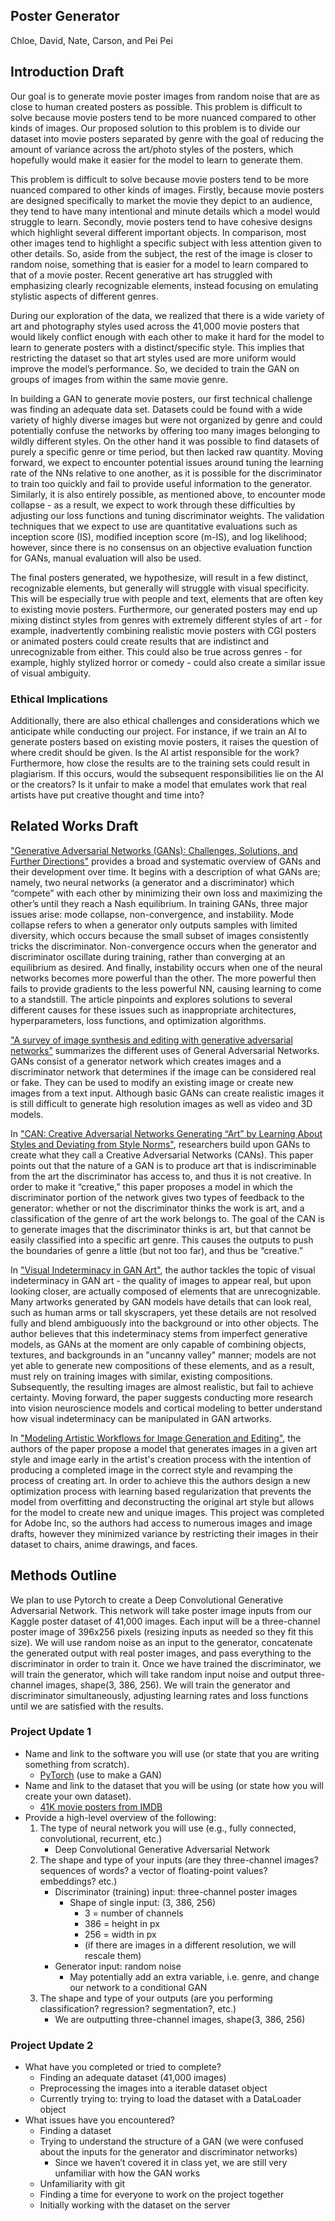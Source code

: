 ## Poster Generator
Chloe, David, Nate, Carson, and Pei Pei

## Introduction Draft
Our goal is to generate movie poster images from random noise that are as close to human created posters as possible. This problem is difficult to solve because movie posters tend to be more nuanced compared to other kinds of images. Our proposed solution to this problem is to divide our dataset into movie posters separated by genre with the goal of reducing the amount of variance across the art/photo styles of the posters, which hopefully would make it easier for the model to learn to generate them.
    
This problem is difficult to solve because movie posters tend to be more nuanced compared to other kinds of images. Firstly, because movie posters are designed specifically to market the movie they depict to an audience, they tend to have many intentional and minute details which a model would struggle to learn. Secondly, movie posters tend to have cohesive designs which highlight several different important objects. In comparison, most other images tend to highlight a specific subject with less attention given to other details. So, aside from the subject, the rest of the image is closer to random noise, something that is easier for a model to learn compared to that of a movie poster. Recent generative art has struggled with emphasizing clearly recognizable elements, instead focusing on emulating stylistic aspects of different genres. 
    
During our exploration of the data, we realized that there is a wide variety of art and photography styles used across the 41,000 movie posters that would likely conflict enough with each other to make it hard for the model to learn to generate  posters with a distinct/specific style. This implies that restricting the dataset so that art styles used are more uniform would improve the model’s performance. So, we decided to train the GAN on groups of images from within the same movie genre. 
    
In building a GAN to generate movie posters, our first technical challenge was finding an adequate data set. Datasets could be found with a wide variety of highly diverse images but were not organized by genre and could potentially confuse the networks by offering too many images belonging to wildly different styles. On the other hand it was possible to find datasets of purely a specific genre or time period, but then lacked raw quantity. Moving forward, we expect to encounter potential issues around tuning the learning rate of the NNs relative to one another, as it is possible for the discriminator to train too quickly and fail to provide useful information to the generator. Similarly, it is also entirely possible, as mentioned above, to encounter mode collapse - as a result, we expect to work through these difficulties by adjusting our loss functions and tuning discriminator weights. The validation techniques that we expect to use are quantitative evaluations such as inception score (IS), modified inception score (m-IS), and log likelihood; however, since there is no consensus on an objective evaluation function for GANs, manual evaluation will also be used. 

The final posters generated, we hypothesize, will result in a few distinct, recognizable elements, but generally will struggle with visual specificity. This will be especially true with people and text, elements that are often key to existing movie posters. Furthermore, our generated posters may end up mixing distinct styles from genres with extremely different styles of art - for example, inadvertently combining realistic movie posters with CGI posters or animated posters could create results that are indistinct and unrecognizable from either. This could also be true across genres - for example, highly stylized horror or comedy  - could also create a similar issue of visual ambiguity. 


### Ethical Implications
Additionally, there are also ethical challenges and considerations which we anticipate while conducting our project. For instance, if we train an AI to generate posters based on existing movie posters, it raises the question of where credit should be given. Is the AI artist responsible for the work? Furthermore, how close the results are to the training sets could result in plagiarism. If this occurs, would the subsequent responsibilities lie on the AI or the creators? Is it unfair to make a model that emulates work that real artists have put creative thought and time into?

## Related Works Draft

["Generative Adversarial Networks (GANs): Challenges, Solutions, and Further Directions"](https://dl.acm.org/doi/10.1145/3446374) provides a broad and systematic overview of GANs and their development over time. It begins with a description of what GANs are; namely, two neural networks (a generator and a discriminator) which “compete” with each other by minimizing their own loss and maximizing the other’s until they reach a Nash equilibrium. In training GANs, three major issues arise: mode collapse, non-convergence, and instability. Mode collapse refers to when a generator only outputs samples with limited diversity, which occurs because the small subset of images consistently tricks the discriminator. Non-convergence occurs when the generator and discriminator oscillate during training, rather than converging at an equilibrium as desired. And finally, instability occurs when one of the neural networks becomes more powerful than the other. The more powerful then fails to provide gradients to the less powerful NN, causing learning to come to a standstill. The article pinpoints and explores solutions to several different causes for these issues such as inappropriate architectures, hyperparameters, loss functions, and optimization algorithms.

["A survey of image synthesis and editing with generative adversarial networks"](https://ieeexplore.ieee.org/abstract/document/8195348) summarizes the different uses of General Adversarial Networks. GANs consist of a generator network which creates images and a discriminator network that determines if the image can be considered real or fake. They can be used to modify an existing image or create new images from a text input. Although basic GANs can create realistic images it is still difficult to generate high resolution images as well as video and 3D models.

In ["CAN: Creative Adversarial Networks Generating “Art” by Learning About Styles and Deviating from Style Norms"](https://arxiv.org/abs/1706.07068), researchers build upon GANs to create what they call a Creative Adversarial Networks (CANs). This paper points out that the nature of a GAN is to produce art that is indiscriminable from the art the discriminator has access to, and thus it is not creative. In order to make it “creative,” this paper proposes a model in which the discriminator portion of the network gives two types of feedback to the generator: whether or not the discriminator thinks the work is art, and a classification of the genre of art the work belongs to. The goal of the CAN is to generate images that the discriminator thinks is art, but that cannot be easily classified into a specific art genre. This causes the outputs to push the boundaries of genre a little (but not too far), and thus be “creative.”

In ["Visual Indeterminacy in GAN Art"](https://direct.mit.edu/leon/article/53/4/424/96926/Visual-Indeterminacy-in-GAN-Art), the author tackles the topic of visual indeterminacy in GAN art - the quality of images to appear real, but upon looking closer, are actually composed of elements that are unrecognizable. Many artworks generated by GAN models have details that can look real, such as human arms or tall skyscrapers, yet these details are not resolved fully and blend ambiguously into the background or into other objects. The author believes that this indeterminacy stems from imperfect generative models, as GANs at the moment are only capable of combining objects, textures, and backgrounds in an "uncanny valley" manner; models are not yet able to generate new compositions of these elements, and as a result, must rely on training images with similar, existing compositions. Subsequently, the resulting images are almost realistic, but fail to achieve certainty. Moving forward, the paper suggests conducting more research into vision neuroscience models and cortical modeling to better understand how visual indeterminacy can be manipulated in GAN artworks.

In ["Modeling Artistic Workflows for Image Generation and Editing"](https://www.ecva.net/papers/eccv_2020/papers_ECCV/papers/123630154.pdf), the authors of the paper propose a model that generates images in a given art style and image early in the artist's creation process with the intention of producing a completed image in the correct style and revamping the process of creating art. In order to achieve this the authors design a new optimization process with learning based regularization that prevents the model from overfitting and deconstructing the original art style but allows for the model to create new and unique images. This project was completed for Adobe Inc, so the authors had access to numerous images and image drafts, however they minimized variance by restricting their images in their dataset to chairs, anime drawings, and faces.
    
    
## Methods Outline

We plan to use Pytorch to create a Deep Convolutional Generative Adversarial Network. This network will take poster image inputs from our Kaggle poster dataset of 41,000 images. Each input will be a three-channel poster image of 396x256 pixels (resizing inputs as needed so they fit this size). We will use random noise as an input to the generator, concatenate the generated output with real poster images, and pass everything to the discriminator in order to train it. Once we have trained the discriminator, we will train the generator, which will take random input noise and output three-channel images, shape(3, 386, 256). We will train the generator and discriminator simultaneously, adjusting learning rates and loss functions until we are satisfied with the results.

 
### Project Update 1

- Name and link to the software you will use (or state that you are writing something from scratch).
  - [PyTorch](https://pytorch.org/) (use to make a GAN)
- Name and link to the dataset that you will be using (or state how you will create your own dataset).
  - [41K movie posters from IMDB](https://www.kaggle.com/dadajonjurakuziev/movieposter)
- Provide a high-level overview of the following:
  1. The type of neural network you will use (e.g., fully connected, convolutional, recurrent, etc.)
     - Deep Convolutional Generative Adversarial Network
  2. The shape and type of your inputs (are they three-channel images? sequences of words? a vector of floating-point values? embeddings? etc.)
     - Discriminator (training) input: three-channel poster images
       - Shape of single input: (3, 386, 256)
         - 3 = number of channels
         - 386 = height in px
         - 256 = width in px   
         - (if there are images in a different resolution, we will rescale them)
     - Generator input: random noise
       - May potentially add an extra variable, i.e. genre, and change our network to a conditional GAN 
  3. The shape and type of your outputs (are you performing classification? regression? segmentation?, etc.)
     - We are outputting three-channel images, shape(3, 386, 256)
    
### Project Update 2
- What have you completed or tried to complete?
  - Finding an adequate dataset (41,000 images)
  - Preprocessing the images into a iterable dataset object
  - Currently trying to: trying to load the dataset with a DataLoader object
- What issues have you encountered?
  - Finding a dataset 
  - Trying to understand the structure of a GAN (we were confused about the inputs for the generator and discriminator networks)
    - Since we haven’t covered it in class yet, we are still very unfamiliar with how the GAN works
  - Unfamiliarity with git
  - Finding a time for everyone to work on the project together
  - Initially working with the dataset on the server
    


